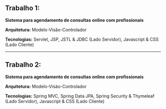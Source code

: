 ## Trabalho 1: 

**Sistema para agendamento de consultas online com profissionais**

**Arquitetura:** Modelo-Visão-Controlador

**Tecnologias:** Servlet, JSP, JSTL & JDBC (Lado Servidor), Javascript & CSS (Lado Cliente)

---

## Trabalho 2: 

**Sistema para agendamento de consultas online com profissionais**

**Arquitetura:** Modelo-Visão-Controlador

**Tecnologias:** Spring MVC, Spring Data JPA, Spring Security & Thymeleaf (Lado Servidor), Javascript & CSS (Lado Cliente)
